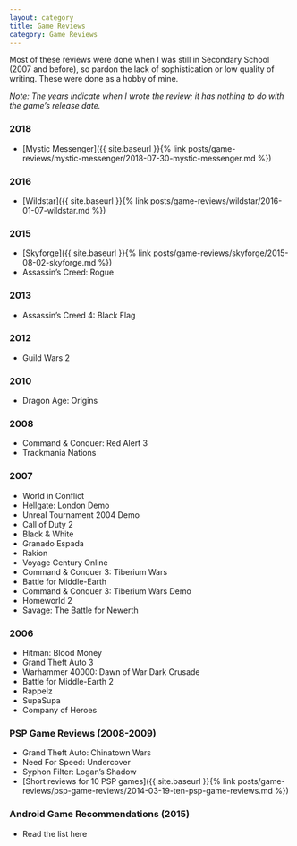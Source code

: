 ```yaml
---
layout: category
title: Game Reviews
category: Game Reviews
---
```


Most of these reviews were done when I was still in Secondary School (2007 and before), so pardon the lack of sophistication or low quality of writing. These were done as a hobby of mine.

*Note: The years indicate when I wrote the review; it has nothing to do with the game’s release date.*

### 2018
- [Mystic Messenger]({{ site.baseurl }}{% link posts/game-reviews/mystic-messenger/2018-07-30-mystic-messenger.md %})

### 2016
- [Wildstar]({{ site.baseurl }}{% link posts/game-reviews/wildstar/2016-01-07-wildstar.md %})

### 2015
- [Skyforge]({{ site.baseurl }}{% link posts/game-reviews/skyforge/2015-08-02-skyforge.md %})
- Assassin’s Creed: Rogue

### 2013
- Assassin’s Creed 4: Black Flag

### 2012
- Guild Wars 2

### 2010
- Dragon Age: Origins

### 2008
- Command & Conquer: Red Alert 3
- Trackmania Nations

### 2007
- World in Conflict
- Hellgate: London Demo
- Unreal Tournament 2004 Demo
- Call of Duty 2
- Black & White
- Granado Espada
- Rakion
- Voyage Century Online
- Command & Conquer 3: Tiberium Wars
- Battle for Middle-Earth
- Command & Conquer 3: Tiberium Wars Demo
- Homeworld 2
- Savage: The Battle for Newerth

### 2006
- Hitman: Blood Money
- Grand Theft Auto 3
- Warhammer 40000: Dawn of War Dark Crusade
- Battle for Middle-Earth 2
- Rappelz
- SupaSupa
- Company of Heroes

### PSP Game Reviews (2008-2009)
- Grand Theft Auto: Chinatown Wars
- Need For Speed: Undercover
- Syphon Filter: Logan’s Shadow
- [Short reviews for 10 PSP games]({{ site.baseurl }}{% link posts/game-reviews/psp-game-reviews/2014-03-19-ten-psp-game-reviews.md %})

### Android Game Recommendations (2015)
- Read the list here
